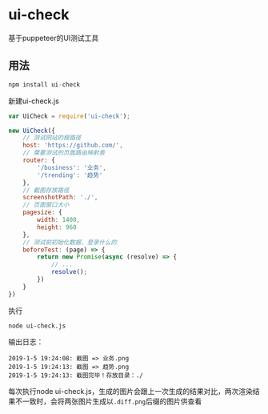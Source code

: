 # ui-check
基于puppeteer的UI测试工具

## 用法
```js
npm install ui-check
```
新建ui-check.js

```js
var UiCheck = require('ui-check');

new UiCheck({
	// 测试网站的根路径
	host: 'https://github.com/',
	// 需要测试的页面路由映射表
	router: {
		'/business': '业务',
		'/trending': '趋势'
	},
	// 截图存放路径
	screenshotPath: './',
	// 页面窗口大小
	pagesize: {
		width: 1400,
		height: 960
	},
	// 测试前初始化数据，登录什么的
	beforeTest: (page) => {
		return new Promise(async (resolve) => {
			// ...
			resolve();
		})
	}
})
```
执行

```
node ui-check.js
```

输出日志：

```
2019-1-5 19:24:08: 截图 => 业务.png 
2019-1-5 19:24:13: 截图 => 趋势.png 
2019-1-5 19:24:13: 截图完毕！存放目录：./ 
```

每次执行node ui-check.js，生成的图片会跟上一次生成的结果对比，两次渲染结果不一致时，会将两张图片生成以```.diff.png```后缀的图片供查看
